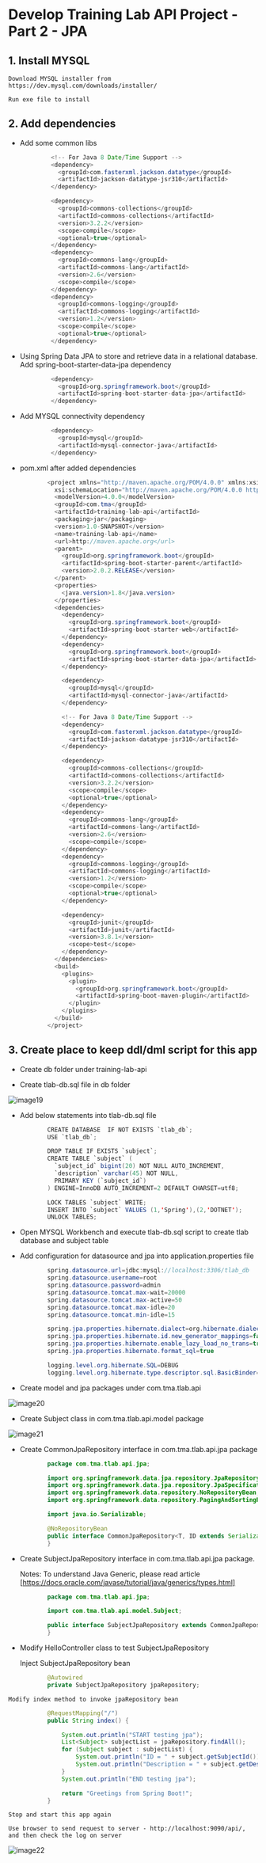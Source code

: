 # Develop Training Lab API Project - Part 2 - JPA

## 1.  Install MYSQL

    Download MYSQL installer from https://dev.mysql.com/downloads/installer/

    Run exe file to install

## 2.  Add dependencies

* Add some common libs

```java
            <!-- For Java 8 Date/Time Support -->
            <dependency>
              <groupId>com.fasterxml.jackson.datatype</groupId>
              <artifactId>jackson-datatype-jsr310</artifactId>
            </dependency>

            <dependency>
              <groupId>commons-collections</groupId>
              <artifactId>commons-collections</artifactId>
              <version>3.2.2</version>
              <scope>compile</scope>
              <optional>true</optional>
            </dependency>
            <dependency>
              <groupId>commons-lang</groupId>
              <artifactId>commons-lang</artifactId>
              <version>2.6</version>
              <scope>compile</scope>
            </dependency>
            <dependency>
              <groupId>commons-logging</groupId>
              <artifactId>commons-logging</artifactId>
              <version>1.2</version>
              <scope>compile</scope>
              <optional>true</optional>
            </dependency>
```

* Using Spring Data JPA to store and retrieve data in a relational database. Add spring-boot-starter-data-jpa dependency

```java
            <dependency>
              <groupId>org.springframework.boot</groupId>
              <artifactId>spring-boot-starter-data-jpa</artifactId>
            </dependency>
```

* Add MYSQL connectivity dependency
```java
            <dependency>
              <groupId>mysql</groupId>
              <artifactId>mysql-connector-java</artifactId>
            </dependency>
```

* pom.xml after added dependencies

```java
           <project xmlns="http://maven.apache.org/POM/4.0.0" xmlns:xsi="http://www.w3.org/2001/XMLSchema-instance"
             xsi:schemaLocation="http://maven.apache.org/POM/4.0.0 http://maven.apache.org/maven-v4_0_0.xsd">
             <modelVersion>4.0.0</modelVersion>
             <groupId>com.tma</groupId>
             <artifactId>training-lab-api</artifactId>
             <packaging>jar</packaging>
             <version>1.0-SNAPSHOT</version>
             <name>training-lab-api</name>
             <url>http://maven.apache.org</url>
             <parent>
               <groupId>org.springframework.boot</groupId>
               <artifactId>spring-boot-starter-parent</artifactId>
               <version>2.0.2.RELEASE</version>
             </parent>
             <properties>
               <java.version>1.8</java.version>
             </properties>
             <dependencies>
               <dependency>
                 <groupId>org.springframework.boot</groupId>
                 <artifactId>spring-boot-starter-web</artifactId>
               </dependency>
               <dependency>
                 <groupId>org.springframework.boot</groupId>
                 <artifactId>spring-boot-starter-data-jpa</artifactId>
               </dependency>

               <dependency>
                 <groupId>mysql</groupId>
                 <artifactId>mysql-connector-java</artifactId>
               </dependency>

               <!-- For Java 8 Date/Time Support -->
               <dependency>
                 <groupId>com.fasterxml.jackson.datatype</groupId>
                 <artifactId>jackson-datatype-jsr310</artifactId>
               </dependency>

               <dependency>
                 <groupId>commons-collections</groupId>
                 <artifactId>commons-collections</artifactId>
                 <version>3.2.2</version>
                 <scope>compile</scope>
                 <optional>true</optional>
               </dependency>
               <dependency>
                 <groupId>commons-lang</groupId>
                 <artifactId>commons-lang</artifactId>
                 <version>2.6</version>
                 <scope>compile</scope>
               </dependency>
               <dependency>
                 <groupId>commons-logging</groupId>
                 <artifactId>commons-logging</artifactId>
                 <version>1.2</version>
                 <scope>compile</scope>
                 <optional>true</optional>
               </dependency>

               <dependency>
                 <groupId>junit</groupId>
                 <artifactId>junit</artifactId>
                 <version>3.8.1</version>
                 <scope>test</scope>
               </dependency>
             </dependencies>
             <build>
               <plugins>
                 <plugin>
                   <groupId>org.springframework.boot</groupId>
                   <artifactId>spring-boot-maven-plugin</artifactId>
                 </plugin>
               </plugins>
             </build>
           </project>
```

## 3.  Create place to keep ddl/dml script for this app 

* Create db folder under training-lab-api

* Create tlab-db.sql file in db folder

![image19](https://github.com/khanh97mh/CT/blob/master/training-lab/images/image19.PNG)

* Add below statements into tlab-db.sql file

```java
           CREATE DATABASE  IF NOT EXISTS `tlab_db`;
           USE `tlab_db`;

           DROP TABLE IF EXISTS `subject`;
           CREATE TABLE `subject` (
             `subject_id` bigint(20) NOT NULL AUTO_INCREMENT,
             `description` varchar(45) NOT NULL,
             PRIMARY KEY (`subject_id`)
           ) ENGINE=InnoDB AUTO_INCREMENT=2 DEFAULT CHARSET=utf8;

           LOCK TABLES `subject` WRITE;
           INSERT INTO `subject` VALUES (1,'Spring'),(2,'DOTNET');
           UNLOCK TABLES;
```

* Open MYSQL Workbench and execute tlab-db.sql script to create tlab database and subject table

* Add configuration for datasource and jpa into application.properties file

```java
           spring.datasource.url=jdbc:mysql://localhost:3306/tlab_db
           spring.datasource.username=root
           spring.datasource.password=admin
           spring.datasource.tomcat.max-wait=20000
           spring.datasource.tomcat.max-active=50
           spring.datasource.tomcat.max-idle=20
           spring.datasource.tomcat.min-idle=15

           spring.jpa.properties.hibernate.dialect=org.hibernate.dialect.MySQLDialect
           spring.jpa.properties.hibernate.id.new_generator_mappings=false
           spring.jpa.properties.hibernate.enable_lazy_load_no_trans=true
           spring.jpa.properties.hibernate.format_sql=true

           logging.level.org.hibernate.SQL=DEBUG
           logging.level.org.hibernate.type.descriptor.sql.BasicBinder=TRACE
```

* Create model and jpa packages under com.tma.tlab.api

![image20](https://github.com/khanh97mh/CT/tree/master/training-lab/images/image20.PNG)

* Create Subject class in com.tma.tlab.api.model package

![image21](https://github.com/khanh97mh/CT/tree/master/training-lab/images/image21.PNG)

* Create CommonJpaRepository interface in com.tma.tlab.api.jpa package

```java
           package com.tma.tlab.api.jpa;

           import org.springframework.data.jpa.repository.JpaRepository;
           import org.springframework.data.jpa.repository.JpaSpecificationExecutor;
           import org.springframework.data.repository.NoRepositoryBean;
           import org.springframework.data.repository.PagingAndSortingRepository;

           import java.io.Serializable;

           @NoRepositoryBean
           public interface CommonJpaRepository<T, ID extends Serializable> extends PagingAndSortingRepository<T, ID>, JpaSpecificationExecutor<T>, JpaRepository<T, ID> {
           }

```

* Create SubjectJpaRepository interface in com.tma.tlab.api.jpa package.

    Notes: To understand Java Generic, please read article [https://docs.oracle.com/javase/tutorial/java/generics/types.html]

```java
           package com.tma.tlab.api.jpa;

           import com.tma.tlab.api.model.Subject;

           public interface SubjectJpaRepository extends CommonJpaRepository<Subject, Long> {
           }

```

* Modify HelloController class to test SubjectJpaRepository

    Inject SubjectJpaRepository bean

```java
           @Autowired
           private SubjectJpaRepository jpaRepository;
```

    Modify index method to invoke jpaRepository bean

```java
           @RequestMapping("/")
           public String index() {

               System.out.println("START testing jpa");
               List<Subject> subjectList = jpaRepository.findAll();
               for (Subject subject : subjectList) {
                   System.out.println("ID = " + subject.getSubjectId());
                   System.out.println("Description = " + subject.getDescription());
               }
               System.out.println("END testing jpa");

               return "Greetings from Spring Boot!";
           }
```

    Stop and start this app again

    Use browser to send request to server - http://localhost:9090/api/, and then check the log on server

![image22](https://github.com/khanh97mh/CT/tree/master/training-lab/images/image22.PNG)


